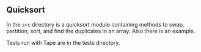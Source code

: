 ## Quicksort

In the `src` directory is a quicksort module containing methods to swap, partition, sort, and find the duplicates in an array. Also there is an example.

Tests run with Tape are in the tests directory.
